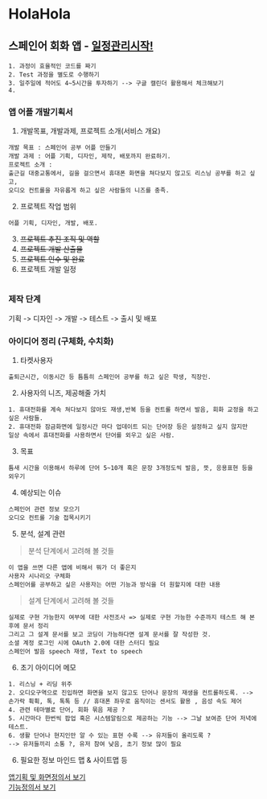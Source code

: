 # HolaHola 

## 스페인어 회화 앱 - [일정관리시작!](https://calendar.google.com/calendar/embed?src=bnhs1127%40gmail.com&ctz=Asia%2FSeoul)
```
1. 과정이 효율적인 코드를 짜기
2. Test 과정을 별도로 수행하기
3. 일주일에 적어도 4~5시간을 투자하기 --> 구글 캘린더 활용해서 체크해보기
4. 
```
### 앱 어플 개발기획서

1. 개발목표, 개발과제, 프로젝트 소개(서비스 개요)
```
개발 목표 : 스페인어 공부 어플 만들기
개발 과제 : 어플 기획, 디자인, 제작, 배포까지 완료하기.
프로젝트 소개 : 
출근길 대중교통에서, 길을 걸으면서 휴대폰 화면을 쳐다보지 않고도 리스닝 공부를 하고 싶고,
오디오 컨트롤을 자유롭게 하고 싶은 사람들의 니즈를 충족.
```
2. 프로젝트 작업 범위
```
어플 기획, 디자인, 개발, 배포.
```
3. ~~프로젝트 추진 조직 및 역할~~
4. ~~프로젝트 개발 산출물~~
5. ~~프로젝트 인수 및 완료~~
6. 프로젝트 개발 일정
```
```
### 제작 단계
기획 -> 디자인 -> 개발 -> 테스트 -> 출시 및 배포

### 아이디어 정리 (구체화, 수치화)

1. 타켓사용자
```
출퇴근시간, 이동시간 등 틈틈히 스페인어 공부를 하고 싶은 학생, 직장인.
```
2. 사용자의 니즈, 제공해줄 가치
```
1. 휴대전화를 계속 쳐다보지 않아도 재생,반복 등을 컨트롤 하면서 발음, 회화 교정을 하고 싶은 사람들.
2. 휴대전화 잠금화면에 일정시간 마다 업데이트 되는 단어장 등은 설정하고 싶지 않지만
일상 속에서 휴대전화를 사용하면서 단어를 외우고 싶은 사람.
```
3. 목표
```
틈새 시간을 이용해서 하루에 단어 5~10개 혹은 문장 3개정도씩 발음, 뜻, 응용표현 등을 외우기
```

4. 예상되는 이슈

```
스페인어 관련 정보 모으기
오디오 컨트롤 기술 접목시키기
```

5. 분석, 설계 관련
>분석 단계에서 고려해 볼 것들

```
이 앱을 쓰면 다른 앱에 비해서 뭐가 더 좋은지
사용자 시나리오 구체화
스페인어를 공부하고 싶은 사용자는 어떤 기능과 방식을 더 원할지에 대한 내용
```

>설계 단계에서 고려해 볼 것들

```
실제로 구현 가능한지 여부에 대한 사전조사 => 실제로 구현 가능한 수준까지 테스트 해 본 후에 문서 정리
그리고 그 설계 문서를 보고 코딩이 가능하다면 설계 문서를 잘 작성한 것.
소셜 계정 로그인 시에 OAuth 2.0에 대한 스터디 필요
스페인어 발음 speech 재생, Text to speech
```

6. 초기 아이디어 메모
```
1. 리스닝 + 리딩 위주
2. 오디오구역으로 진입하면 화면을 보지 않고도 단어나 문장의 재생을 컨트롤하도록. --> 
손가락 휙휙, 톡, 톡톡 등 // 휴대폰 좌우로 움직이는 센서도 활용 , 음성 속도 제어
4. 관련 테마별로 단어, 회화 묶음 제공 ?
5. 시간마다 한번씩 팝업 혹은 시스템알림으로 제공하는 기능 --> 그날 보여준 단어 저녁에 테스트.
6. 생활 단어나 현지인만 알 수 있는 표현 수록 --> 유저들이 올리도록 ?
--> 유저들끼리 소통 ?, 유저 참여 낮음, 초기 정보 많이 필요
```
6. 필요한 정보 마인드 맵 & 사이트맵 등

[앱기획 및 화면정의서 보기](https://docs.google.com/presentation/d/1UovJmEoAeQCGfHEUn6HIcliI7lkzWRqCqZlKUlwd5qQ/edit?usp=sharing) <br/>
[기능정의서 보기](https://docs.google.com/spreadsheets/d/1J3mLDQXQCZ-FcNEBe3-aiUvOc8wktL5eIZI-cKWiCXI/edit?usp=sharing)

